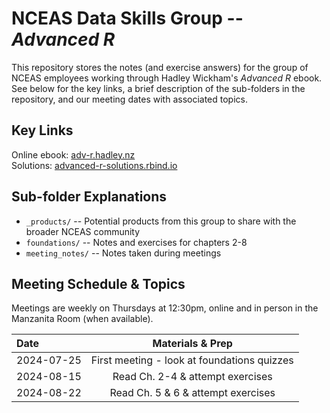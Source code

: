 # NCEAS Data Skills Group -- _Advanced R_

This repository stores the notes (and exercise answers) for the group of NCEAS employees working through Hadley Wickham's _Advanced R_ ebook. See below for the key links, a brief description of the sub-folders in the repository, and our meeting dates with associated topics.

## Key Links

Online ebook: [adv-r.hadley.nz](https://adv-r.hadley.nz/index.html)  
Solutions: [advanced-r-solutions.rbind.io](https://advanced-r-solutions.rbind.io/)

## Sub-folder Explanations

- `_products/` -- Potential products from this group to share with the broader NCEAS community
- `foundations/` -- Notes and exercises for chapters 2-8
- `meeting_notes/` -- Notes taken during meetings

## Meeting Schedule & Topics

Meetings are weekly on Thursdays at 12:30pm, online and in person in the Manzanita Room (when available). 

| Date       | Materials & Prep          |
|:-----------|:-------------------------:|
| 2024-07-25 | First meeting - look at foundations quizzes |
| 2024-08-15 | Read Ch. 2-4 & attempt exercises |
| 2024-08-22 | Read Ch. 5 & 6 & attempt exercises |

